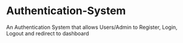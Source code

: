 # Authentication-System
An Authentication System that allows Users/Admin to Register, Login, Logout and redirect to dashboard
